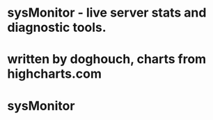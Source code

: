 # sysMonitor - live server stats and diagnostic tools.
# written by doghouch, charts from highcharts.com
# sysMonitor
